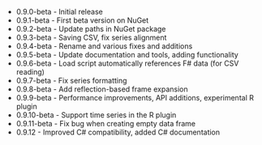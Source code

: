 * 0.9.0-beta - Initial release
* 0.9.1-beta - First beta version on NuGet
* 0.9.2-beta - Update paths in NuGet package
* 0.9.3-beta - Saving CSV, fix series alignment
* 0.9.4-beta - Rename and various fixes and additions
* 0.9.5-beta - Update documentation and tools, adding functionality
* 0.9.6-beta - Load script automatically references F# data (for CSV reading)
* 0.9.7-beta - Fix series formatting
* 0.9.8-beta - Add reflection-based frame expansion
* 0.9.9-beta - Performance improvements, API additions, experimental R plugin
* 0.9.10-beta - Support time series in the R plugin
* 0.9.11-beta - Fix bug when creating empty data frame
* 0.9.12 - Improved C# compatibility, added C# documentation